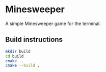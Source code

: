 # Minesweeper
A simple Minesweeper game for the terminal.

## Build instructions
```sh
mkdir build
cd build
cmake ..
cmake --build .
```
